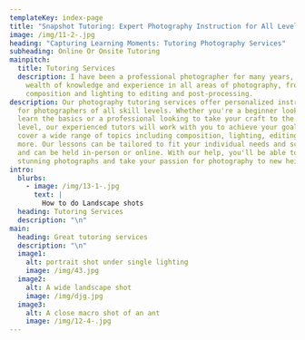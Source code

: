 ```yaml
---
templateKey: index-page
title: "Snapshot Tutoring: Expert Photography Instruction for All Levels"
image: /img/11-2-.jpg
heading: "Capturing Learning Moments: Tutoring Photography Services"
subheading: Online Or Onsite Tutoring
mainpitch:
  title: Tutoring Services
  description: I have been a professional photographer for many years, and have a
    wealth of knowledge and experience in all areas of photography, from
    composition and lighting to editing and post-processing.
description: Our photography tutoring services offer personalized instruction
  for photographers of all skill levels. Whether you're a beginner looking to
  learn the basics or a professional looking to take your craft to the next
  level, our experienced tutors will work with you to achieve your goals. We
  cover a wide range of topics including composition, lighting, editing, and
  more. Our lessons can be tailored to fit your individual needs and schedule,
  and can be held in-person or online. With our help, you'll be able to take
  stunning photographs and take your passion for photography to new heights.
intro:
  blurbs:
    - image: /img/13-1-.jpg
      text: |
        How to do Landscape shots
  heading: Tutoring Services
  description: "\n"
main:
  heading: Great tutoring services
  description: "\n"
  image1:
    alt: portrait shot under single lighting
    image: /img/43.jpg
  image2:
    alt: A wide landscape shot
    image: /img/djg.jpg
  image3:
    alt: A close macro shot of an ant
    image: /img/12-4-.jpg
---
```

